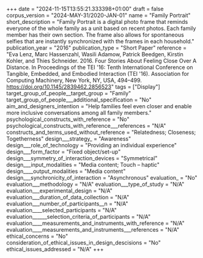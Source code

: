+++
date = "2024-11-15T13:55:21.333398+01:00"
draft = false
corpus_version = "2024-MAY-31/2020-JAN-01"
name = "Family Portrait"
short_description = "Family Portrait is a digital photo frame that reminds everyone of the whole family as a unit based on recent photos. Each family member has their own section. The frame also allows for spontaneous selfies that are instantly synchronized with the frames in each household."
publication_year = "2016"
publication_type = "Short Paper"
reference = "Eva Lenz, Marc Hassenzahl, Wasili Adamow, Patrick Beedgen, Kirstin Kohler, and Thies Schneider. 2016. Four Stories About Feeling Close Over A Distance. In Proceedings of the TEI '16: Tenth International Conference on Tangible, Embedded, and Embodied Interaction (TEI '16). Association for Computing Machinery, New York, NY, USA, 494–499. https://doi.org/10.1145/2839462.2856523"
tags = ["Display"]
target_group_of_people__target_group = "Family"
target_group_of_people___additional_specification = "No"
aim_and_designers_intention = "Help families feel even closer and enable more inclusive conversations among all family members."
psychological_constructs_with_reference = "No"
psychological_constructs_with_reference___references = "N/A"
constructs_and_terms_used_without_reference = "Relatedness; Closeness; Togetherness"
design___strategy_ = "Awareness"
design___role_of_technology = "Providing an individual experience"
design___form_factor = "Fixed object/set-up"
design___symmetry_of_interaction_devices = "Symmetrical"
design___input_modalities = "Media content; Touch – haptic"
design____output_modalities = "Media content"
design___synchronicity_of_interaction = "Asynchronous"
evaluation_ = "No"
evaluation___methodology = "N/A"
evaluation___type_of_study = "N/A"
evaluation___experimental_design = "N/A"
evaluation___duration_of_data_collection = "N/A"
evaluation___number_of_participants__n = "N/A"
evaluation____selected_participants = "N/A"
evaluation______selection_criteria_of_participants = "N/A"
evaluation____measurements_and_instruments_with_reference = "N/A"
evaluation____measurements_and_instruments___references = "N/A"
ethical_concerns = "No"
consideration_of_ethical_issues_in_design_descisions = "No"
ethical_issues_addressed = "N/A"
+++
